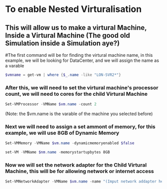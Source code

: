 # To enable Nested Virturalisation

## This will allow us to make a virtural Machine, Inside a Virtural Machine (The good old Simulation inside a Simulation aye?)

#The first command will be for finding the virtural machine name, in this example, we will be looking for DataCenter,
and we will assign the name as a varable

```Powershell
$vmname = get-vm | where {$_.name -like "LON-SVR2*"}
```

### After this, we will need to set the virtural machine's processor count, we will need to cores for the child Virtural Machine

```Powershell
Set-VMProcessor -VMName $vm.name -count 2
```

(Note: the $vm.name is the varable of the machine you selected before)

### Next we will need to assign a set ammont of memory, for this example, we will use 8GB of Dynamic Memory

```Powershell
Set-VMMemory -VMName $vm.name -dynamicmemoryenabled $false
```
```Powershell
set-VM -VMName $nm.name -memorystartupbytes 8GB
```

### Now we will set the network adapter for the Child Virtural Machine, this will be for allowing network or internet access
```Powershell
Set-VMNetworkAdapter -VMName $vm.name -name "(Imput network addapter here) -Macaddressspoffing on
```

